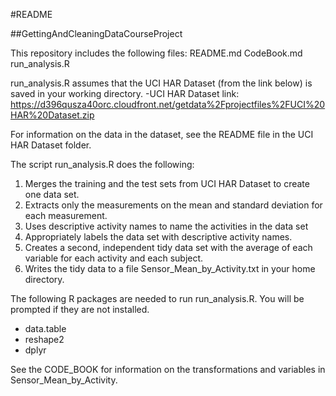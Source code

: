 #README

##GettingAndCleaningDataCourseProject

This repository includes the following files:
README.md
CodeBook.md
run_analysis.R


run_analysis.R assumes that the UCI HAR Dataset (from the link below) is saved in your working directory.
-UCI HAR Dataset link: https://d396qusza40orc.cloudfront.net/getdata%2Fprojectfiles%2FUCI%20HAR%20Dataset.zip

For information on the data in the dataset, see the README file in the UCI HAR Dataset folder.

The script run_analysis.R does the following:

1. Merges the training and the test sets from UCI HAR Dataset to create one data set.
2. Extracts only the measurements on the mean and standard deviation for each measurement.
3. Uses descriptive activity names to name the activities in the data set
4. Appropriately labels the data set with descriptive activity names. 
5. Creates a second, independent tidy data set with the average of each variable for each activity and each subject.
6. Writes the tidy data to a file Sensor_Mean_by_Activity.txt in your home directory. 

The following R packages are needed to run run_analysis.R. You will be prompted if they are not installed.
- data.table
- reshape2
- dplyr

See the CODE_BOOK for information on the transformations and variables in Sensor_Mean_by_Activity. 